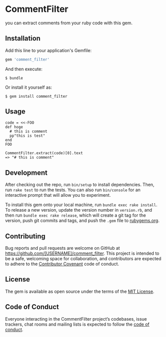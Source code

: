 # CommentFilter

you can extract comments from your ruby code with this gem. 


## Installation

Add this line to your application's Gemfile:

```ruby
gem 'comment_filter'
```

And then execute:

    $ bundle

Or install it yourself as:

    $ gem install comment_filter

## Usage

```
code = <<-FOO
def hoge
  # this is comment
  pp"this is test"
end
FOO

CommentFilter.extract(code)[0].text
=> "# this is comment"

```


## Development

After checking out the repo, run `bin/setup` to install dependencies. Then, run `rake test` to run the tests. You can also run `bin/console` for an interactive prompt that will allow you to experiment.

To install this gem onto your local machine, run `bundle exec rake install`. To release a new version, update the version number in `version.rb`, and then run `bundle exec rake release`, which will create a git tag for the version, push git commits and tags, and push the `.gem` file to [rubygems.org](https://rubygems.org).

## Contributing

Bug reports and pull requests are welcome on GitHub at https://github.com/[USERNAME]/comment_filter. This project is intended to be a safe, welcoming space for collaboration, and contributors are expected to adhere to the [Contributor Covenant](http://contributor-covenant.org) code of conduct.

## License

The gem is available as open source under the terms of the [MIT License](https://opensource.org/licenses/MIT).

## Code of Conduct

Everyone interacting in the CommentFilter project’s codebases, issue trackers, chat rooms and mailing lists is expected to follow the [code of conduct](https://github.com/[USERNAME]/comment_filter/blob/master/CODE_OF_CONDUCT.md).
